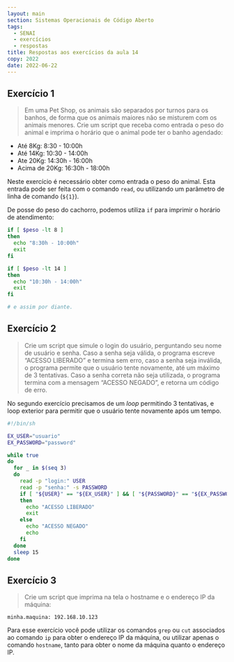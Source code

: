```yaml
---
layout: main
section: Sistemas Operacionais de Código Aberto
tags:
  - SENAI
  - exercícios
  - respostas
title: Respostas aos exercícios da aula 14
copy: 2022
date: 2022-06-22
---
```


## Exercício 1

> Em uma Pet Shop, os animais são separados por turnos para os banhos, de forma que os animais maiores não se misturem com os animais menores.
Crie um script que receba como entrada o peso do animal e imprima o horário que o animal pode ter o banho agendado:
* Até 8Kg: 8:30 - 10:00h
* Até 14Kg: 10:30 - 14:00h
* Ate 20Kg: 14:30h - 16:00h
* Acima de 20Kg: 16:30h - 18:00h

Neste exercício é necessário obter como entrada o peso do animal. Esta entrada pode ser feita com o comando `read`, ou utilizando um parâmetro de linha de comando (`${1}`).

De posse do peso do cachorro, podemos utiliza `if` para imprimir o horário de atendimento:
```bash
if [ $peso -lt 8 ]
then
  echo "8:30h - 10:00h"
  exit
fi

if [ $peso -lt 14 ]
then
  echo "10:30h - 14:00h"
  exit
fi

# e assim por diante.
```


## Exercício 2

> Crie um script que simule o login do usuário, perguntando seu nome de usuário e senha. Caso a senha seja válida, o programa escreve “ACESSO LIBERADO” e termina sem erro, caso a senha seja inválida, o programa permite que o usuário tente novamente, até um máximo de 3 tentativas.
Caso a senha correta não seja utilizada, o programa termina com a mensagem “ACESSO NEGADO”, e retorna um código de erro.


No segundo exercício precisamos de um _loop_ permitindo 3 tentativas, e loop exterior para permitir que o usuário tente novamente após um tempo.

```bash
#!/bin/sh

EX_USER="usuario"
EX_PASSWORD="password"

while true
do
  for _ in $(seq 3)
  do
    read -p "login:" USER
    read -p "senha:" -s PASSWORD
    if [ "${USER}" == "${EX_USER}" ] && [ "${PASSWORD}" == "${EX_PASSWORD}" ]
    then
      echo "ACESSO LIBERADO"
      exit
    else
      echo "ACESSO NEGADO"
      echo
    fi
  done
  sleep 15
done
```


## Exercício 3

>Crie um script que imprima na tela o hostname e o endereço IP da máquina:
```
minha.maquina: 192.168.10.123
```

Para esse exercício você pode utilizar os comandos `grep` ou `cut` associados ao comando `ip` para obter o endereço IP da máquina, ou utilizar apenas o comando `hostname`, tanto para obter o nome da máquina quanto o endereço IP.
